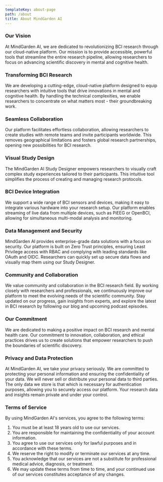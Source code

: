 ```yaml
---
templateKey: about-page
path: /about
title: About MindGarden AI
---
```

### Our Vision

At MindGarden AI, we are dedicated to revolutionizing BCI research through our cloud-native platform. Our mission is to provide accessible, powerful tools that streamline the entire research pipeline, allowing researchers to focus on advancing scientific discovery in mental and cognitive health.

### Transforming BCI Research

We are developing a cutting-edge, cloud-native platform designed to equip researchers with intuitive tools that drive innovations in mental and cognitive health. By handling the technical complexities, we enable researchers to concentrate on what matters most - their groundbreaking work.

### Seamless Collaboration

Our platform facilitates effortless collaboration, allowing researchers to create studies with remote teams and invite participants worldwide. This removes geographical limitations and fosters global research partnerships, opening new possibilities for BCI research.

### Visual Study Design

The MindGarden AI Study Designer empowers researchers to visually craft complex study experiences tailored to their participants. This intuitive tool simplifies the process of creating and managing research protocols.

### BCI Device Integration

We support a wide range of BCI sensors and devices, making it easy to integrate various hardware into your research setup. Our platform enables streaming of live data from multiple devices, such as PiEEG or OpenBCI, allowing for simultaneous multi-modal analysis and monitoring.

### Data Management and Security

MindGarden AI provides enterprise-grade data solutions with a focus on security. Our platform is built on Zero Trust principles, ensuring Least Privilege access with RBAC and complying with leading standards like OAuth and OIDC. Researchers can quickly set up secure data flows and visually map them using our Study Designer.

### Community and Collaboration

We value community and collaboration in the BCI research field. By working closely with researchers and professionals, we continuously improve our platform to meet the evolving needs of the scientific community. Stay updated on our progress, gain insights from experts, and explore the latest in BCI research by following our blog and upcoming podcast episodes.

### Our Commitment

We are dedicated to making a positive impact on BCI research and mental health care. Our commitment to innovation, collaboration, and ethical practices drives us to create solutions that empower researchers to push the boundaries of scientific discovery.

### Privacy and Data Protection

At MindGarden AI, we take your privacy seriously. We are committed to protecting your personal information and ensuring the confidentiality of your data. We will never sell or distribute your personal data to third parties. The only data we store is that which is necessary for authentication purposes, allowing you to securely access our platform. Your research data and insights remain private and under your control.

### Terms of Service

By using MindGarden AI's services, you agree to the following terms:

1. You must be at least 18 years old to use our services.
2. You are responsible for maintaining the confidentiality of your account information.
3. You agree to use our services only for lawful purposes and in accordance with these terms.
4. We reserve the right to modify or terminate our services at any time.
5. You acknowledge that our services are not a substitute for professional medical advice, diagnosis, or treatment.
6. We may update these terms from time to time, and your continued use of our services constitutes acceptance of any changes.
